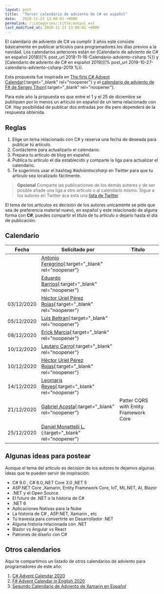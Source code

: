 ```yaml
---
layout: post
title:  "Tercer calendario de adviento de C# en español"
date:   2020-11-13 13:00:01 +0000
permalink: /:categories/:title:output_ext
last_modified_at: 2020-11-13 13:00:01 +0000
---
```


El calendario de adviento de C# va cumplir 3 años este consiste básicamente en publicar artículos para programadores los días previos a la navidad. Los calendarios anteriores están en [Calendario de adviento de C# en español 2018]({% post_url 2018-11-16-Calendario-adviento-csharp %}) y [Calendario de adviento de C# en español 2019]({% post_url 2019-10-27-calendario-adviento-csharp-2019 %}).

Esta propuesta fue inspirada en [The firts C# Advent Calendar](https://crosscuttingconcerns.com/The-First-C-Advent-Calendar){:target="_blank" rel="noopener"} y el [calendario de adviento de F# de Sergey Tihon](https://sergeytihon.com/2018/10/22/f-advent-calendar-in-english-2018/){:target="_blank" rel="noopener"}.

Para este año la propuesta es que entre el 1 y el 25 de diciembre se publiquen por lo menos un artículo en español de un tema relacionado con C#. Hay posibilidad de publicar dos entradas por día pero dependerá de la respuesta obtenida.

## Reglas

1. Elige un tema relacionado con C# y reserva una fecha de deseada para publicar tú artículo.
2. Contácteme para actualizarlo el calendario.
3. Prepara tu artículo de blog en español.
4. Publica tu artículo el día establecido y comparte la liga para actualizar el calendario.
5. Te sugerimos usar el hashtag _#advientocsharp_ en Twitter para que tu articulo sea localizado fácilmente.

> **Opcional** Comparte las publicaciones de los demás autores y de ser posible añade una liga a otro articulo o al calendario mismo. Sigue a los autores en Twitter aca esta una [lista de Twitter](https://twitter.com/i/lists/1327334384161202176).

El tema de los artículos es decisión de los autores unicamente se pide que sea de preferencia material nuevo, en español y este relacionado de alguna forma con **C#**, puedes compartir el título de tu articulo o dejarlo hasta el día de publicación.

## Calendario

| Fecha         | Solicitado por     | Titulo       |
| ------------- | -------------      | -------------|
|               |  [Antonio Feregrino](https://twitter.com/io_exception){:target="_blank" rel="noopener"} || 
|               |  [Eduardo Barrios](https://twitter.com/ebarriosdev){:target="_blank" rel="noopener"} || 
| 03/12/2020    |  [Héctor Uriel Pérez Rojas](https://www.facebook.com/hprez21/){:target="_blank" rel="noopener"} | | 
| 05/12/2020    |  [Luis Beltran](https://twitter.com/darkicebeam){:target="_blank" rel="noopener"} || 
| 08/12/2020    |  [Erick Marcia](https://twitter.com/Emarcia14){:target="_blank" rel="noopener"} || 
| 10/12/2020    |  [Lautaro Carro](https://twitter.com/LauchaCarro){:target="_blank" rel="noopener"}|| 
| 10/12/2020    |  [Héctor Uriel Pérez Rojas](https://www.facebook.com/hprez21/){:target="_blank" rel="noopener"} || 
| 14/12/2020    |  [Leomaris Reyes](https://www.facebook.com/LeomarisReyes11){:target="_blank" rel="noopener"} || 
| 21/12/2020    |  [Gabriel Acosta](https://twitter.com/GacostaDev){:target="_blank" rel="noopener"} |Patter CQRS with Entity Framework Core|
| 25/12/2020    |  [Daniel Monettelli L.](https://twitter.com/io_exception){:target="_blank" rel="noopener"} ||

## Algunas ideas para postear

Aunque el tema del articulo es decision de los autores te dejamos algunas ideas que te pueden  servir de inspiración:

* C# 9.0 , C# 8.0,.NET Core 3.0 ,NET 5
* ASP.NET Core ,Xamarin, Entity Framework Core, IoT, ML.NET, AI, Blazor
* .NET y el Open Source.
* El futuro de .NET o la historia de C#
* .NET 6
* Aplicaciones Nativas para la Nube
* La historia de C# , ASP.NET, Xamarin , etc
* Tú travesía para convertirte en Desarrollador .NET
* Alguna historia relacionada con .NET
* Blazor vs Angular vs React
* Patrones de diseño con  C#

## Otros calendarios

Aquí te compartimos un listado de otros calendarios de adviento para programadores de este año.

1. [C# Advent Calendar 2020](csadvent.christmas)
2. [F# Advent Calendar in English 2020](https://sergeytihon.com/2020/10/22/f-advent-calendar-in-english-2020/)
3. [Segundo Calendario de Adviento de Xamarin en Español](https://www.luisbeltran.mx/2020/11/16/segundo-calendario-de-adviento-de-xamarin-en-espanol/)